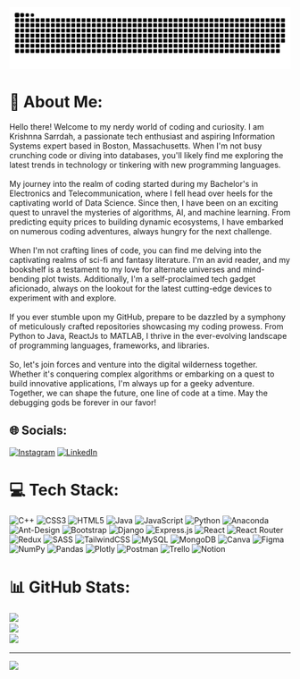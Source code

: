 
<img src="https://raw.githubusercontent.com/kcsarrdah/kcsarrdah/output/github-contribution-grid-snake.svg" />


# 💫 About Me:
Hello there! Welcome to my nerdy world of coding and curiosity. I am Krishnna Sarrdah, a passionate tech enthusiast and aspiring Information Systems expert based in Boston, Massachusetts. When I'm not busy crunching code or diving into databases, you'll likely find me exploring the latest trends in technology or tinkering with new programming languages.<br><br>My journey into the realm of coding started during my Bachelor's in Electronics and Telecommunication, where I fell head over heels for the captivating world of Data Science. Since then, I have been on an exciting quest to unravel the mysteries of algorithms, AI, and machine learning. From predicting equity prices to building dynamic ecosystems, I have embarked on numerous coding adventures, always hungry for the next challenge.<br><br>When I'm not crafting lines of code, you can find me delving into the captivating realms of sci-fi and fantasy literature. I'm an avid reader, and my bookshelf is a testament to my love for alternate universes and mind-bending plot twists. Additionally, I'm a self-proclaimed tech gadget aficionado, always on the lookout for the latest cutting-edge devices to experiment with and explore.<br><br>If you ever stumble upon my GitHub, prepare to be dazzled by a symphony of meticulously crafted repositories showcasing my coding prowess. From Python to Java, ReactJs to MATLAB, I thrive in the ever-evolving landscape of programming languages, frameworks, and libraries.<br><br>So, let's join forces and venture into the digital wilderness together. Whether it's conquering complex algorithms or embarking on a quest to build innovative applications, I'm always up for a geeky adventure. Together, we can shape the future, one line of code at a time. May the debugging gods be forever in our favor!


## 🌐 Socials:
[![Instagram](https://img.shields.io/badge/Instagram-%23E4405F.svg?logo=Instagram&logoColor=white)](https://instagram.com/Krishnna.s) [![LinkedIn](https://img.shields.io/badge/LinkedIn-%230077B5.svg?logo=linkedin&logoColor=white)](https://linkedin.com/in/https://www.linkedin.com/in/krishnnasarrdah/) 

# 💻 Tech Stack:
![C++](https://img.shields.io/badge/c++-%2300599C.svg?style=for-the-badge&logo=c%2B%2B&logoColor=white) ![CSS3](https://img.shields.io/badge/css3-%231572B6.svg?style=for-the-badge&logo=css3&logoColor=white) ![HTML5](https://img.shields.io/badge/html5-%23E34F26.svg?style=for-the-badge&logo=html5&logoColor=white) ![Java](https://img.shields.io/badge/java-%23ED8B00.svg?style=for-the-badge&logo=java&logoColor=white) ![JavaScript](https://img.shields.io/badge/javascript-%23323330.svg?style=for-the-badge&logo=javascript&logoColor=%23F7DF1E) ![Python](https://img.shields.io/badge/python-3670A0?style=for-the-badge&logo=python&logoColor=ffdd54) ![Anaconda](https://img.shields.io/badge/Anaconda-%2344A833.svg?style=for-the-badge&logo=anaconda&logoColor=white) ![Ant-Design](https://img.shields.io/badge/-AntDesign-%230170FE?style=for-the-badge&logo=ant-design&logoColor=white) ![Bootstrap](https://img.shields.io/badge/bootstrap-%23563D7C.svg?style=for-the-badge&logo=bootstrap&logoColor=white) ![Django](https://img.shields.io/badge/django-%23092E20.svg?style=for-the-badge&logo=django&logoColor=white) ![Express.js](https://img.shields.io/badge/express.js-%23404d59.svg?style=for-the-badge&logo=express&logoColor=%2361DAFB) ![React](https://img.shields.io/badge/react-%2320232a.svg?style=for-the-badge&logo=react&logoColor=%2361DAFB) ![React Router](https://img.shields.io/badge/React_Router-CA4245?style=for-the-badge&logo=react-router&logoColor=white) ![Redux](https://img.shields.io/badge/redux-%23593d88.svg?style=for-the-badge&logo=redux&logoColor=white) ![SASS](https://img.shields.io/badge/SASS-hotpink.svg?style=for-the-badge&logo=SASS&logoColor=white) ![TailwindCSS](https://img.shields.io/badge/tailwindcss-%2338B2AC.svg?style=for-the-badge&logo=tailwind-css&logoColor=white) ![MySQL](https://img.shields.io/badge/mysql-%2300f.svg?style=for-the-badge&logo=mysql&logoColor=white) ![MongoDB](https://img.shields.io/badge/MongoDB-%234ea94b.svg?style=for-the-badge&logo=mongodb&logoColor=white) ![Canva](https://img.shields.io/badge/Canva-%2300C4CC.svg?style=for-the-badge&logo=Canva&logoColor=white) 	![Figma](https://img.shields.io/badge/figma-%23F24E1E.svg?style=for-the-badge&logo=figma&logoColor=white) ![NumPy](https://img.shields.io/badge/numpy-%23013243.svg?style=for-the-badge&logo=numpy&logoColor=white) ![Pandas](https://img.shields.io/badge/pandas-%23150458.svg?style=for-the-badge&logo=pandas&logoColor=white) ![Plotly](https://img.shields.io/badge/Plotly-%233F4F75.svg?style=for-the-badge&logo=plotly&logoColor=white) ![Postman](https://img.shields.io/badge/Postman-FF6C37?style=for-the-badge&logo=postman&logoColor=white) ![Trello](https://img.shields.io/badge/Trello-%23026AA7.svg?style=for-the-badge&logo=Trello&logoColor=white) ![Notion](https://img.shields.io/badge/Notion-%23000000.svg?style=for-the-badge&logo=notion&logoColor=white)
# 📊 GitHub Stats:
![](https://github-readme-stats.vercel.app/api?username=kcsarrdah&theme=dark&hide_border=false&include_all_commits=true&count_private=true)<br/>
![](https://github-readme-streak-stats.herokuapp.com/?user=kcsarrdah&theme=dark&hide_border=false)<br/>
![](https://github-readme-stats.vercel.app/api/top-langs/?username=kcsarrdah&theme=dark&hide_border=false&include_all_commits=true&count_private=true&layout=compact)

---
[![](https://visitcount.itsvg.in/api?id=kcsarrdah&icon=0&color=0)](https://visitcount.itsvg.in)

<!-- Proudly created with GPRM ( https://gprm.itsvg.in ) -->
